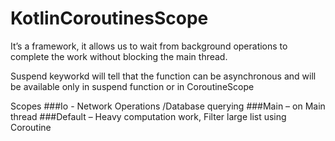 # KotlinCoroutinesScope
It’s a framework, it allows us to wait from background operations to complete the work without blocking the main thread.

Suspend keyworkd will tell that the function can be asynchronous and will be available only in suspend function or in CoroutineScope

Scopes
###Io - Network Operations /Database querying
###Main – on Main thread
###Default – Heavy computation work, Filter large list using Coroutine



